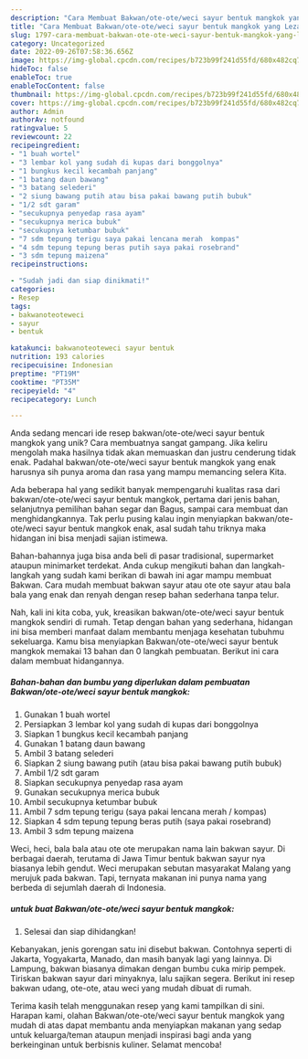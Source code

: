 ```yaml
---
description: "Cara Membuat Bakwan/ote-ote/weci sayur bentuk mangkok yang Lezat Sekali"
title: "Cara Membuat Bakwan/ote-ote/weci sayur bentuk mangkok yang Lezat Sekali"
slug: 1797-cara-membuat-bakwan-ote-ote-weci-sayur-bentuk-mangkok-yang-lezat-sekali
category: Uncategorized
date: 2022-09-26T07:58:36.656Z
image: https://img-global.cpcdn.com/recipes/b723b99f241d55fd/680x482cq70/bakwanote-oteweci-sayur-bentuk-mangkok-foto-resep-utama.jpg
hideToc: false
enableToc: true
enableTocContent: false
thumbnail: https://img-global.cpcdn.com/recipes/b723b99f241d55fd/680x482cq70/bakwanote-oteweci-sayur-bentuk-mangkok-foto-resep-utama.jpg
cover: https://img-global.cpcdn.com/recipes/b723b99f241d55fd/680x482cq70/bakwanote-oteweci-sayur-bentuk-mangkok-foto-resep-utama.jpg
author: Admin
authorAv: notfound
ratingvalue: 5
reviewcount: 22
recipeingredient:
- "1 buah wortel"
- "3 lembar kol yang sudah di kupas dari bonggolnya"
- "1 bungkus kecil kecambah panjang"
- "1 batang daun bawang"
- "3 batang selederi"
- "2 siung bawang putih atau bisa pakai bawang putih bubuk"
- "1/2 sdt garam"
- "secukupnya penyedap rasa ayam"
- "secukupnya merica bubuk"
- "secukupnya ketumbar bubuk"
- "7 sdm tepung terigu saya pakai lencana merah  kompas"
- "4 sdm tepung tepung beras putih saya pakai rosebrand"
- "3 sdm tepung maizena"
recipeinstructions:

- "Sudah jadi dan siap dinikmati!"
categories:
- Resep
tags:
- bakwanoteoteweci
- sayur
- bentuk

katakunci: bakwanoteoteweci sayur bentuk 
nutrition: 193 calories
recipecuisine: Indonesian
preptime: "PT19M"
cooktime: "PT35M"
recipeyield: "4"
recipecategory: Lunch

---
```





Anda sedang mencari ide resep bakwan/ote-ote/weci sayur bentuk mangkok yang unik? Cara membuatnya sangat gampang. Jika keliru mengolah maka hasilnya tidak akan memuaskan dan justru cenderung tidak enak. Padahal bakwan/ote-ote/weci sayur bentuk mangkok yang enak harusnya sih punya aroma dan rasa yang mampu memancing selera Kita.





Ada beberapa hal yang sedikit banyak mempengaruhi kualitas rasa dari bakwan/ote-ote/weci sayur bentuk mangkok, pertama dari jenis bahan, selanjutnya pemilihan bahan segar dan Bagus, sampai cara membuat dan menghidangkannya. Tak perlu pusing kalau ingin menyiapkan bakwan/ote-ote/weci sayur bentuk mangkok enak,      asal sudah tahu triknya maka hidangan ini bisa menjadi sajian istimewa.














Bahan-bahannya juga bisa anda beli di pasar tradisional, supermarket ataupun minimarket terdekat. Anda cukup mengikuti bahan dan langkah-langkah yang sudah kami berikan di bawah ini agar mampu membuat Bakwan. Cara mudah membuat bakwan sayur atau ote ote sayur atau bala bala yang enak dan renyah dengan resep bahan sederhana tanpa telur.






Nah, kali ini kita coba, yuk, kreasikan bakwan/ote-ote/weci sayur bentuk mangkok sendiri di rumah. Tetap dengan bahan yang sederhana, hidangan ini bisa memberi manfaat dalam membantu menjaga kesehatan tubuhmu sekeluarga. Kamu bisa menyiapkan Bakwan/ote-ote/weci sayur bentuk mangkok memakai 13 bahan dan 0 langkah pembuatan. Berikut ini cara dalam membuat hidangannya.

<!--inarticleads1-->

##### Bahan-bahan dan bumbu yang diperlukan dalam pembuatan Bakwan/ote-ote/weci sayur bentuk mangkok:

1. Gunakan 1 buah wortel
1. Persiapkan 3 lembar kol yang sudah di kupas dari bonggolnya
1. Siapkan 1 bungkus kecil kecambah panjang
1. Gunakan 1 batang daun bawang
1. Ambil 3 batang selederi
1. Siapkan 2 siung bawang putih (atau bisa pakai bawang putih bubuk)
1. Ambil 1/2 sdt garam
1. Siapkan secukupnya penyedap rasa ayam
1. Gunakan secukupnya merica bubuk
1. Ambil secukupnya ketumbar bubuk
1. Ambil 7 sdm tepung terigu (saya pakai lencana merah / kompas)
1. Siapkan 4 sdm tepung tepung beras putih (saya pakai rosebrand)
1. Ambil 3 sdm tepung maizena


Weci, heci, bala bala atau ote ote merupakan nama lain bakwan sayur. Di berbagai daerah, terutama di Jawa Timur bentuk bakwan sayur nya biasanya lebih gendut. Weci merupakan sebutan masyarakat Malang yang merujuk pada bakwan. Tapi, ternyata makanan ini punya nama yang berbeda di sejumlah daerah di Indonesia. 

<!--inarticleads2-->

#####  untuk buat Bakwan/ote-ote/weci sayur bentuk mangkok:


1. Selesai dan siap dihidangkan!

Kebanyakan, jenis gorengan satu ini disebut bakwan. Contohnya seperti di Jakarta, Yogyakarta, Manado, dan masih banyak lagi yang lainnya. Di Lampung, bakwan biasanya dimakan dengan bumbu cuka mirip pempek. Tiriskan bakwan sayur dari minyaknya, lalu sajikan segera. Berikut ini resep bakwan udang, ote-ote, atau weci yang mudah dibuat di rumah. 

Terima kasih telah menggunakan resep yang kami tampilkan di sini. Harapan kami, olahan Bakwan/ote-ote/weci sayur bentuk mangkok yang mudah di atas dapat membantu anda menyiapkan makanan yang sedap untuk keluarga/teman ataupun menjadi inspirasi bagi anda yang berkeinginan untuk berbisnis kuliner. Selamat mencoba!
